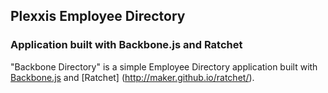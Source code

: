 ## Plexxis Employee Directory ##

### Application built with Backbone.js and Ratchet ###

"Backbone Directory" is a simple Employee Directory application built with [Backbone.js](http://backbonejs.org) and [Ratchet] (http://maker.github.io/ratchet/).

